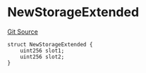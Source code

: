# NewStorageExtended
[Git Source](https://github.com/ubiquity/ubiquity-dollar/blob/c016c6dc0daa0d788a6f4e197f9b9468d8d2c907/src/dollar/mocks/MockFacet.sol)


```solidity
struct NewStorageExtended {
    uint256 slot1;
    uint256 slot2;
}
```

